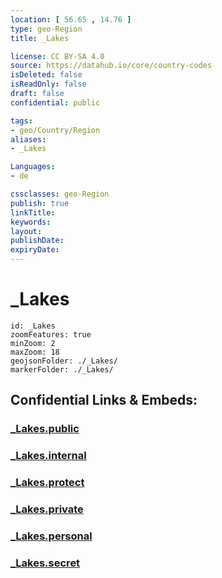 ```yaml
---
location: [ 56.65 , 14.76 ] 
type: geo-Region
title: _Lakes

license: CC BY-SA 4.0
source: https://datahub.io/core/country-codes
isDeleted: false
isReadOnly: false
draft: false
confidential: public

tags:
- geo/Country/Region
aliases:
- _Lakes

Languages:
- de

cssclasses: geo-Region
publish: true
linkTitle: 
keywords: 
layout: 
publishDate: 
expiryDate: 
---
```


# _Lakes

```leaflet
id: _Lakes
zoomFeatures: true 
minZoom: 2 
maxZoom: 18
geojsonFolder: ./_Lakes/
markerFolder: ./_Lakes/
```


## Confidential Links & Embeds: 

### [_Lakes.public](/_public/\Earth\Continent\Europe\Europe~North\Sweden\Provinces~Sweden\Kronoberg_Lakes.public.md) 

### [_Lakes.internal](/_internal/\Earth\Continent\Europe\Europe~North\Sweden\Provinces~Sweden\Kronoberg_Lakes.internal.md) 

### [_Lakes.protect](/_protect/\Earth\Continent\Europe\Europe~North\Sweden\Provinces~Sweden\Kronoberg_Lakes.protect.md) 

### [_Lakes.private](/_private/\Earth\Continent\Europe\Europe~North\Sweden\Provinces~Sweden\Kronoberg_Lakes.private.md) 

### [_Lakes.personal](/_personal/\Earth\Continent\Europe\Europe~North\Sweden\Provinces~Sweden\Kronoberg_Lakes.personal.md) 

### [_Lakes.secret](/_secret/\Earth\Continent\Europe\Europe~North\Sweden\Provinces~Sweden\Kronoberg_Lakes.secret.md)

